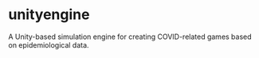 # unityengine
A Unity-based simulation engine for creating COVID-related games based on epidemiological data.
